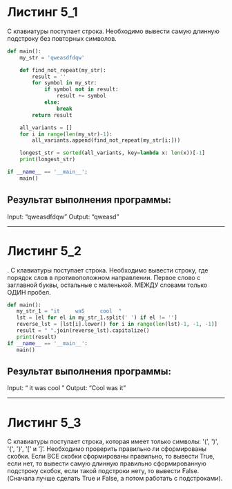 # Листинг 5_1
С клавиатуры поступает строка. Необходимо вывести самую длинную подстроку без повторных символов.

```py
def main():
    my_str = 'qweasdfdqw'

    def find_not_repeat(my_str):
        result = ''
        for symbol in my_str:
            if symbol not in result:
                result += symbol
            else:
                break
        return result

    all_variants = []
    for i in range(len(my_str)-1):
        all_variants.append(find_not_repeat(my_str[i:]))

    longest_str = sorted(all_variants, key=lambda x: len(x))[-1]
    print(longest_str)

if __name__ == '__main__':
    main()
```
## Результат выполнения программы:
Input: “qweasdfdqw”
Output: “qweasd”
____

# Листинг 5_2
. С клавиатуры поступает строка. Необходимо вывести строку, где порядок слов в противоположном направлении. Первое слово с заглавной буквы, остальные с маленькой. МЕЖДУ словами только ОДИН пробел.  
 ```py
 def main():
    my_str_1 = "it     waS     cool  "
    lst = [el for el in my_str_1.split(' ') if el != '']
    reverse_lst = [lst[i].lower() for i in range(len(lst)-1, -1, -1)]
    result = " ".join(reverse_lst).capitalize()
    print(result) 
if __name__ == '__main__':
    main()
```
## Результат выполнения программы:
Input: “  it       was     cool     ”
Output: “Cool was it”
____
# Листинг 5_3
С клавиатуры поступает строка, которая имеет только символы: '(', ')', '{', '}', '[' и ‘]’. Необходимо проверить правильно ли сформированы скобки. Если ВСЕ скобки сформированы правильно, то вывести True, если нет, то вывести самую длинную правильно сформированную подстроку скобок, если такой подстроки нету, то вывести False. (Сначала лучше сделать True и False, а потом работать с подстроками).
```py




